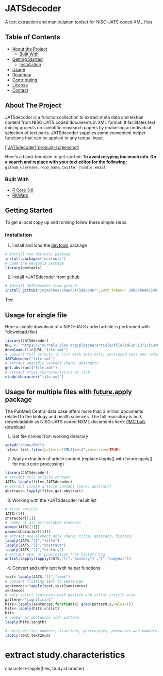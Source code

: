 # JATSdecoder
A text extraction and manipulation toolset for NISO-JATS coded XML files 


<!-- TABLE OF CONTENTS -->
## Table of Contents

* [About the Project](#about-the-project)
  * [Built With](#built-with)
* [Getting Started](#getting-started)
  * [Installation](#installation)
* [Usage](#usage)
* [Roadmap](#roadmap)
* [Contributing](#contributing)
* [License](#license)
* [Contact](#contact)



<!-- ABOUT THE PROJECT -->
## About The Project
JATSdecoder is a function collection to extract meta data and textual content from NISO-JATS coded documents in XML format. It facilitates text mining projects on scientific reasearch papers by enabeling an individual selection of text parts.
JATSdecoder supplies some convenient helper functions that can be applied to any textual input.

[![JATSdecoder][product-screenshot]](https://example.com)

Here's a blank template to get started:
**To avoid retyping too much info. Do a search and replace with your text editor for the following:**
`github_username`, `repo_name`, `twitter_handle`, `email`


### Built With
* [R Core 3.6](www.r-project.org)
* [RKWard](https://rkward.kde.org/)


<!-- GETTING STARTED -->
## Getting Started

To get a local copy up and running follow these simple steps.

### Installation
1. Install and load the [devtools](https://github.com/r-lib/devtools) package
``` r
# Install the devtools package
install.packages("devtools")
# Load the devtools package
library(devtools)
``` 
2. Install *JATSdecoder from [github](https://github.com/ingmarboeschen/JATSdecoder)
``` r
# Install JATSdecoder from github
install_github("ingmarboeschen/JATSdecoder",auth_token=" 2d0c4be462585f84b38817a2690e16a699de5dc7")
```

<!-- USAGE EXAMPLES -->
Test
## Usage for single file
Here a simple download of a NISO-JATS coded article is performed with *download.file()
``` r
library(JATSdecoder)
URL <- "https://journals.plos.org/plosone/article/file?id=10.1371/journal.pone.0114876&type=manuscript"
download.file(URL,"file.xml")
# convert full article to list with meta data, sectioned text and referenz list
JATSdecoder("file.xml")
# extract specific content (here: abstract)
get.abstract("file.xml")
# extract study characteristics as list
study.character("file.xml")
```

## Usage for multiple files with [future.apply](https://github.com/HenrikBengtsson/future.apply) package
The PubMed Central data base offers more than 3 million documents related to the biology and health sciences. The full repository is bulk downloadable as NISO-JATS coded NXML documents here: [PMC bulk download](https://ftp.ncbi.nlm.nih.gov/pub/pmc/oa_bulk/) 

1. Get file names from working directory
``` r
setwd("/home/PMC")
files<-list.files(pattern="XML$|xml$",recursive=TRUE)
``` 
2. Apply extraction of article content (replace lapply() with future.apply() for multi core processing)
``` r
library(JATSdecoder)
# extract full article content
JATS<-lapply(files,JATSdecoder)
# extract single article content (here: abstract)
abstract<-lapply(files,get.abstract)
```
3. Working with the *JATSdecoder result list
``` r
# first article
JATS[[1]] 
character[[1]] 
# names of all extractable elements
names(JATS[[1]])
names(character[[1]])
# extract one element only (here: title, abstract, history)
lapply(JATS,"[[","title") 
lapply(JATS,"[[","abstract") 
lapply(JATS,"[[","history") 
# extract year of publication from history tag
unlist(lapply(lapply(JATS,"[[","history") ,"[","pubyear"))
``` 
4. Convert and unify text with helper functions
``` r
text<-lapply(JATS,"[[","text") 
# convert floating text to sentences
sentences<-lapply(text,text2sentences)
sentences
# only select sentences with pattern and unlist article wise
pattern<-"significant"
hits<-lapply(sentences,function(x) grep(pattern,x,value=T))
hits<-lapply(hits,unlist)
hits
# number of sentences with pattern
lapply(hits,length)

# unify written numbers, fractions, percentages, potencies and numbers denoted with e+num to digit number
lapply(text,text2num)
``` 


# extract study.characteristics
character<-lapply(files,study.character)
